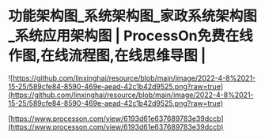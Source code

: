 # 功能架构图_系统架构图_家政系统架构图_系统应用架构图 | ProcessOn免费在线作图,在线流程图,在线思维导图 |

![https://github.com/linxinghai/resource/blob/main/image/2022-4-8%2021-15-25/589cfe84-8590-469e-aead-42c1b42d9525.png?raw=true](https://github.com/linxinghai/resource/blob/main/image/2022-4-8%2021-15-25/589cfe84-8590-469e-aead-42c1b42d9525.png?raw=true)

[https://www.processon.com/view/6193d61e637689783e39dccb](https://www.processon.com/view/6193d61e637689783e39dccb)